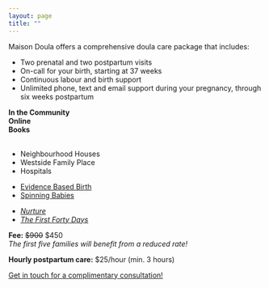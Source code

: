 ```yaml
---
layout: page
title: ""
---
```


Maison Doula offers a comprehensive doula care package that includes:
- Two prenatal and two postpartum visits
- On-call for your birth, starting at 37 weeks
- Continuous labour and birth support
- Unlimited phone, text and email support during your pregnancy, through six weeks postpartum 

<div class="titles">
  <div class="col-md-4 col-md-offset-0 col-sm-4 col-sm-offset-0 col-xs-12 col-xs-offset-0 text-center">
    <b>In the Community</b>
  </div>
  <div class="col-md-4 col-md-offset-0 col-sm-4 col-sm-offset-0 col-xs-12 col-xs-offset-0 text-center">
    <b>Online</b>
  </div>
  <div class="col-md-4 col-md-offset-0 col-sm-4 col-sm-offset-0 col-xs-12 col-xs-offset-0 text-center">
    <b>Books</b>
  </div>
</div>
<br>
<div class="content">
  <div class="col-md-4 col-md-offset-0 col-sm-4 col-sm-offset-0 col-xs-12 col-xs-offset-0">
    <ul>
      <li>Neighbourhood Houses</li>
      <li>Westside Family Place</li>
      <li>Hospitals</li>
    </ul> 
  </div>
  <div class="col-md-4 col-md-offset-0 col-sm-4 col-sm-offset-0 col-xs-12 col-xs-offset-0">
    <ul>
      <li><a href="https://evidencebasedbirth.com/">Evidence Based Birth</a></li>
      <li><a href="https://spinningbabies.com/">Spinning Babies</a></li>
    </ul> 
  </div>
  <div class="col-md-4 col-md-offset-0 col-sm-4 col-sm-offset-0 col-xs-12 col-xs-offset-0">
    <ul>
      <li><a href="https://www.amazon.ca/Nurture-Pregnancy-Motherhood-Trusting-Yourself/dp/1452152632"><i>Nurture</i></a></li>
      <li><a href="https://www.amazon.ca/First-Forty-Days-Essential-Nourishing/dp/1617691836/"><i>The First Forty Days</i></a></li>
    </ul>
  </div>
</div>

**Fee:** ~~$900~~ $450  
*The first five families will benefit from a reduced rate!*

**Hourly postpartum care:** $25/hour (min. 3 hours)
    
[Get in touch for a complimentary consultation!](https://maisondoula.ca/contact/)
